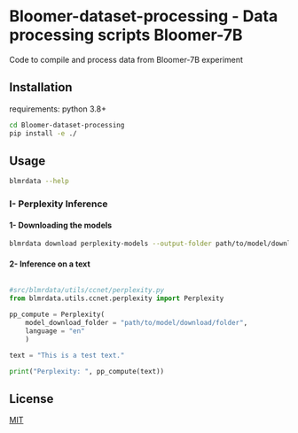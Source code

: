 # Bloomer-dataset-processing - Data processing scripts Bloomer-7B

Code to compile and process data from Bloomer-7B experiment

## Installation

requirements: python 3.8+

```bash
cd Bloomer-dataset-processing
pip install -e ./
```

## Usage

```bash
blmrdata --help
```
### I- Perplexity Inference

#### 1- Downloading the models

```bash
blmrdata download perplexity-models --output-folder path/to/model/download/folder
```
#### 2- Inference on a text

```python

#src/blmrdata/utils/ccnet/perplexity.py
from blmrdata.utils.ccnet.perplexity import Perplexity

pp_compute = Perplexity(
    model_download_folder = "path/to/model/download/folder",
    language = "en"
    )

text = "This is a test text."

print("Perplexity: ", pp_compute(text))
```

## License

[MIT](https://choosealicense.com/licenses/mit/)